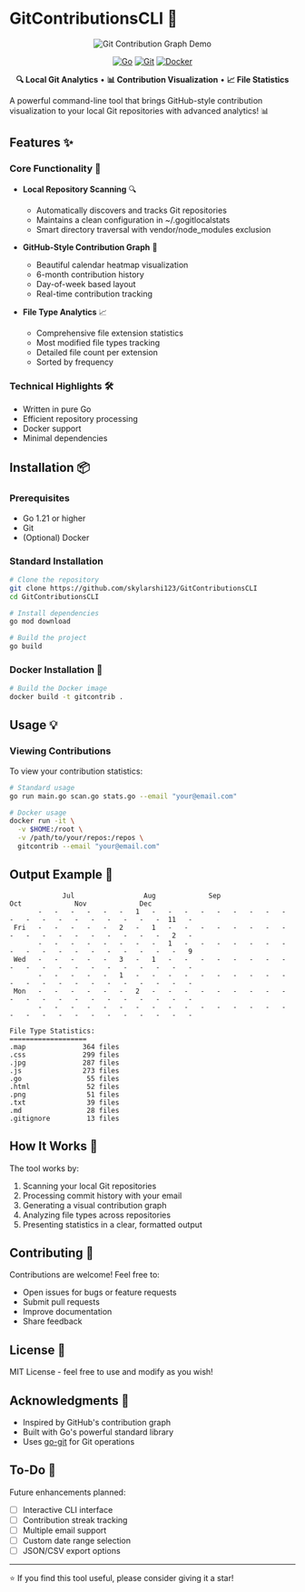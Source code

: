 # GitContributionsCLI 🚀

<div align="center">
  <img src="https://miro.medium.com/v2/resize:fit:1400/format:webp/1*WY7ELhXIVxbGlUwmhA1PSw.jpeg" alt="Git Contribution Graph Demo" />
  
  [![Go](https://img.shields.io/badge/Go-1.21+-00ADD8?style=for-the-badge&logo=go)](https://golang.org/)
  [![Git](https://img.shields.io/badge/Git-Required-F05032?style=for-the-badge&logo=git)](https://git-scm.com/)
  [![Docker](https://img.shields.io/badge/Docker-Optional-2496ED?style=for-the-badge&logo=docker)](https://www.docker.com/)
  
  <p align="center">
    <strong>🔍 Local Git Analytics</strong> • <strong>📊 Contribution Visualization</strong> • <strong>📈 File Statistics</strong>
  </p>
</div>

A powerful command-line tool that brings GitHub-style contribution visualization to your local Git repositories with advanced analytics! 📊

## Features ✨

### Core Functionality 🎯
- **Local Repository Scanning** 🔍
  - Automatically discovers and tracks Git repositories
  - Maintains a clean configuration in ~/.gogitlocalstats
  - Smart directory traversal with vendor/node_modules exclusion

- **GitHub-Style Contribution Graph** 📅
  - Beautiful calendar heatmap visualization
  - 6-month contribution history
  - Day-of-week based layout
  - Real-time contribution tracking

- **File Type Analytics** 📈
  - Comprehensive file extension statistics
  - Most modified file types tracking
  - Detailed file count per extension
  - Sorted by frequency

### Technical Highlights 🛠️
- Written in pure Go
- Efficient repository processing
- Docker support
- Minimal dependencies

## Installation 📦

### Prerequisites
- Go 1.21 or higher
- Git
- (Optional) Docker

### Standard Installation
```bash
# Clone the repository
git clone https://github.com/skylarshi123/GitContributionsCLI
cd GitContributionsCLI

# Install dependencies
go mod download

# Build the project
go build
```

### Docker Installation 🐳
```bash
# Build the Docker image
docker build -t gitcontrib .
```

## Usage 💡

### Viewing Contributions
To view your contribution statistics:

```bash
# Standard usage
go run main.go scan.go stats.go --email "your@email.com"

# Docker usage
docker run -it \
  -v $HOME:/root \
  -v /path/to/your/repos:/repos \
  gitcontrib --email "your@email.com"
```

## Output Example 🎨

```
             Jul                 Aug             Sep                 Oct             Nov             Dec             
       -   -   -   -   -   -   1   -   -   -   -   -   -   -   -   -   -   -   -   -   -   -   -   -   -   -  11   - 
 Fri   -   -   -   -   -   2   -   1   -   -   -   -   -   -   -   -   -   -   -   -   -   -   -   -   -   -   2   - 
       -   -   -   -   -   -   -   -   1   -   -   -   -   -   -   -   -   -   -   -   -   -   -   -   -   -   -   9 
 Wed   -   -   -   -   -   3   -   1   -   -   -   -   -   -   -   -   -   -   -   -   -   -   -   -   -   -   -   - 
       -   -   -   -   -   1   -   -   -   -   -   -   -   -   -   -   -   -   -   -   -   -   -   -   -   -   -   - 
 Mon   -   -   -   -   -   -   2   -   -   -   -   -   -   -   -   -   -   -   -   -   -   -   -   -   -   -   -   - 
       -   -   -   -   -   -   -   -   -   -   -   -   -   -   -   -   -   -   -   -   -   -   -   -   -   -   -   - 

File Type Statistics:
===================
.map              364 files
.css              299 files
.jpg              287 files
.js               273 files
.go                55 files
.html              52 files
.png               51 files
.txt               39 files
.md                28 files
.gitignore         13 files
```

## How It Works 🔧
The tool works by:
1. Scanning your local Git repositories
2. Processing commit history with your email
3. Generating a visual contribution graph
4. Analyzing file types across repositories
5. Presenting statistics in a clear, formatted output

## Contributing 🤝
Contributions are welcome! Feel free to:
- Open issues for bugs or feature requests
- Submit pull requests
- Improve documentation
- Share feedback

## License 📄
MIT License - feel free to use and modify as you wish!

## Acknowledgments 🙏
- Inspired by GitHub's contribution graph
- Built with Go's powerful standard library
- Uses [go-git](https://github.com/go-git/go-git) for Git operations

## To-Do 📝
Future enhancements planned:
- [ ] Interactive CLI interface
- [ ] Contribution streak tracking
- [ ] Multiple email support
- [ ] Custom date range selection
- [ ] JSON/CSV export options

---
⭐ If you find this tool useful, please consider giving it a star!

